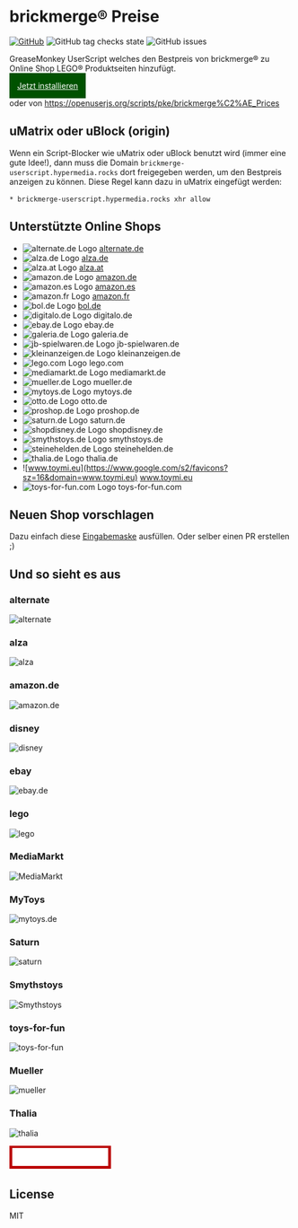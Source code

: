 # brickmerge® Preise

[![GitHub](https://img.shields.io/badge/source-%23121011.svg?style=for-the-badge&logo=github&logoColor=white)](https://github.com/pke/brickmerge-userscript)
![GitHub tag checks state](https://img.shields.io/github/checks-status/pke/brickmerge-userscript/master)
![GitHub issues](https://img.shields.io/github/issues/pke/brickmerge-userscript)

GreaseMonkey UserScript welches den Bestpreis von brickmerge® zu Online Shop LEGO® Produktseiten hinzufügt.

<a href="https://greasyfork.org/de/scripts/477807-brickmerge-prices" style="padding: 1em; background: #005200;color: white">Jetzt installieren</a>

oder von https://openuserjs.org/scripts/pke/brickmerge%C2%AE_Prices

## uMatrix oder uBlock (origin)

Wenn ein Script-Blocker wie uMatrix oder uBlock benutzt wird (immer eine gute Idee!), dann muss die Domain `brickmerge-userscript.hypermedia.rocks` dort freigegeben werden, um den Bestpreis anzeigen zu können.
Diese Regel kann dazu in uMatrix eingefügt werden:

```
* brickmerge-userscript.hypermedia.rocks xhr allow
```

## Unterstützte Online Shops

* ![alternate.de Logo](https://www.google.com/s2/favicons?sz=16&domain=alternate.de) [alternate.de](https://alternate.de)
* ![alza.de Logo](https://www.google.com/s2/favicons?sz=16&domain=alza.de) [alza.de](https://alza.de)
* ![alza.at Logo](https://www.google.com/s2/favicons?sz=16&domain=alza.at) [alza.at](https://alza.at)
* ![amazon.de Logo](https://www.google.com/s2/favicons?sz=16&domain=amazon.de) [amazon.de](https://amazon.de)
* ![amazon.es Logo](https://www.google.com/s2/favicons?sz=16&domain=amazon.es) [amazon.es](https://amazon.es)
* ![amazon.fr Logo](https://www.google.com/s2/favicons?sz=16&domain=amazon.fr) [amazon.fr](https://amazon.fr)
* ![bol.de Logo](https://www.google.com/s2/favicons?sz=16&domain=bol.de) [bol.de](https://bol.de)
* ![digitalo.de Logo](https://www.google.com/s2/favicons?sz=16&domain=digitalo.de) digitalo.de
* ![ebay.de Logo](https://www.google.com/s2/favicons?sz=16&domain=ebay.de) ebay.de
* ![galeria.de Logo](https://www.google.com/s2/favicons?sz=16&domain=galeria.de) galeria.de
* ![jb-spielwaren.de Logo](https://www.google.com/s2/favicons?sz=16&domain=jb-spielwaren.de) jb-spielwaren.de
* ![kleinanzeigen.de Logo](https://www.google.com/s2/favicons?sz=16&domain=kleinanzeigen.de) kleinanzeigen.de
* ![lego.com Logo](https://www.google.com/s2/favicons?sz=16&domain=lego.com) lego.com
* ![mediamarkt.de Logo](https://www.google.com/s2/favicons?sz=16&domain=mediamarkt.de) mediamarkt.de
* ![mueller.de Logo](https://www.google.com/s2/favicons?sz=16&domain=mueller.de) mueller.de
* ![mytoys.de Logo](https://www.google.com/s2/favicons?sz=16&domain=mytoys.de) mytoys.de
* ![otto.de Logo](https://www.google.com/s2/favicons?sz=16&domain=otto.de) otto.de
* ![proshop.de Logo](https://www.google.com/s2/favicons?sz=16&domain=proshop.de) proshop.de
* ![saturn.de Logo](https://www.google.com/s2/favicons?sz=16&domain=saturn.de) saturn.de
* ![shopdisney.de Logo](https://www.google.com/s2/favicons?sz=16&domain=shopdisney.de) shopdisney.de
* ![smythstoys.de Logo](https://www.google.com/s2/favicons?sz=16&domain=smythstoys.de) smythstoys.de
* ![steinehelden.de Logo](https://www.google.com/s2/favicons?sz=16&domain=steinehelden.de) steinehelden.de
* ![thalia.de Logo](https://www.google.com/s2/favicons?sz=16&domain=thalia.de) thalia.de
* ![www.toymi.eu](https://www.google.com/s2/favicons?sz=16&domain=www.toymi.eu) www.toymi.eu
* ![toys-for-fun.com Logo](https://www.google.com/s2/favicons?sz=16&domain=toys-for-fun.com) toys-for-fun.com

## Neuen Shop vorschlagen

Dazu einfach diese [Eingabemaske](https://github.com/pke/brickmerge-userscript/issues/new?template=new-site.yml) ausfüllen.
Oder selber einen PR erstellen ;)

## Und so sieht es aus

### alternate

![alternate](https://github.com/pke/brickmerge-userscript/blob/master/images/www.alternate.de.png?raw=true)

### alza

![alza](https://github.com/pke/brickmerge-userscript/blob/master/images/www.alza.de.png?raw=true)

### amazon.de

![amazon.de](https://github.com/pke/brickmerge-userscript/blob/master/images/www.amazon.de.png?raw=true)

### disney

![disney](https://github.com/pke/brickmerge-userscript/blob/master/images/disney.png?raw=true)

### ebay

![ebay.de](https://github.com/pke/brickmerge-userscript/blob/master/images/ebay.png?raw=true)

### lego

![lego](https://github.com/pke/brickmerge-userscript/blob/master/images/lego.png?raw=true)

### MediaMarkt

![MediaMarkt](https://github.com/pke/brickmerge-userscript/blob/master/images/www.mediamarkt.de.png?raw=true)

### MyToys

![mytoys.de](https://github.com/pke/brickmerge-userscript/blob/master/images/mytoys.png?raw=true)

### Saturn

![saturn](https://github.com/pke/brickmerge-userscript/blob/master/images/www.saturn.de.png?raw=true)

### Smythstoys

![Smythstoys](https://github.com/pke/brickmerge-userscript/blob/master/images/smythstoys.png?raw=true)

### toys-for-fun

![toys-for-fun](https://github.com/pke/brickmerge-userscript/blob/master/images/www.toys-for-fun.de.png?raw=true)
### Mueller

![mueller](https://github.com/pke/brickmerge-userscript/blob/master/images/www.mueller.de.png?raw=true)

### Thalia

![thalia](https://github.com/pke/brickmerge-userscript/blob/master/images/www.thalia.de.png?raw=true)

<img src="./public/images/brickmerge.svg" style="background:#b00;height:32px;padding: 0.3rem"/>

## License

MIT
